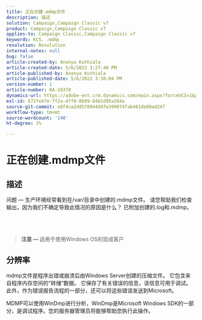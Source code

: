 ```yaml
---
title: 正在创建.mdmp文件
description: 描述
solution: Campaign,Campaign Classic v7
product: Campaign,Campaign Classic v7
applies-to: Campaign Classic,Campaign Classic v7
keywords: KCS，.mdmp
resolution: Resolution
internal-notes: null
bug: false
article-created-by: Ananya Kuthiala
article-created-date: 5/6/2022 3:27:40 PM
article-published-by: Ananya Kuthiala
article-published-date: 5/6/2022 3:30:04 PM
version-number: 1
article-number: KA-19378
dynamics-url: https://adobe-ent.crm.dynamics.com/main.aspx?forceUCI=1&pagetype=entityrecord&etn=knowledgearticle&id=9830300e-51cd-ec11-a7b5-6045bd00dca1
exl-id: 672fe47e-ff2a-4ff0-8b99-8481d95a304a
source-git-commit: e8f4ca2dd578944d4fe399074fab461de88ad247
workflow-type: tm+mt
source-wordcount: '140'
ht-degree: 2%

---
```


# 正在创建.mdmp文件

## 描述

问题 — 生产环境经常看到在/var/目录中创建的.mdmp文件。 请您帮助我们检查输出，因为我们不确定导致此情况的原因是什么？ 已附加创建的.log和.mdmp。<br><br> <br><br>

> <b>注意 —  </b>适用于使用Windows OS的现成客户



## 分辨率


mdmp文件是程序出错或崩溃后由Windows Server创建的压缩文件。 它包含来自程序内存空间的“转储”数据。
它保存了有关错误的信息，该信息可用于调试。 此外，作为错误报告流程的一部分，还可以将这些错误发送到Microsoft。



MDMP可以使用WinDmp进行分析，WinDmp是Microsoft Windows SDK的一部分，是调试程序。您的服务器管理员将能够帮助您执行此操作。
